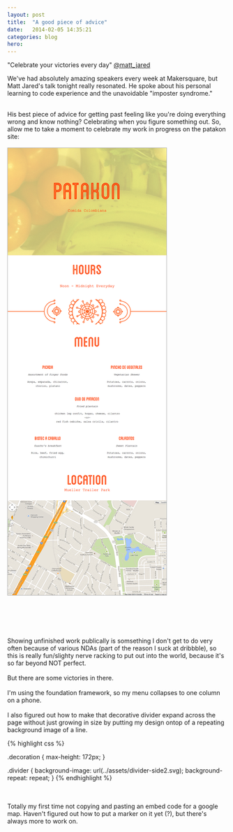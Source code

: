 ```yaml
---
layout: post
title:  "A good piece of advice"
date:   2014-02-05 14:35:21
categories: blog
hero: 
---
```

<div class="quote">"Celebrate your victories every day" <a href="https://twitter.com/matt_jared"> @matt_jared </a> </div>

We've had absolutely amazing speakers every week at Makersquare, but Matt Jared's talk tonight really resonated. He spoke about his personal learning to code experience and the unavoidable "imposter syndrome." 
<br><br>
<!--more-->
His best piece of advice for getting past feeling like you're doing everything wrong and know nothing? Celebrating when you figure something out. So, allow me to take a moment to celebrate my work in progress on the patakon site:
<br><br>
<img src="/assets/PATAKON_ipad_wip.png" style="border: 1px #b3b3b3 solid; margin-bottom: 45px;">
<br><br>
<p style="margin-top: 30px">
Showing unfinished work publically is somsething I don't get to do very often because of various NDAs (part of the reason I suck at dribbble), so this is really fun/slighty nerve racking to put out into the world, because it's so far beyond NOT perfect.
<br><br>
But there are some victories in there.
<br><br>
I'm using the foundation framework, so my menu collapses to one column on a phone. 
<br><br>
I also figured out how to make that decorative divider expand across the page without just growing in size by putting my design ontop of a repeating background image of a line. 

{% highlight css %}

<!-- Keeps image from fitting to width -->
 .decoration {
 	max-height: 172px;
 }
<!-- inserts the background svg line -->
.divider {
	background-image: url(../assets/divider-side2.svg);
	background-repeat: repeat;
}
{% endhighlight %}
</div>
<br><br>
Totally my first time not copying and pasting an embed code for a google map. Haven't figured out how to put a marker on it yet (?), but there's always more to work on.
